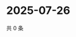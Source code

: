 # 2025-07-26

共 0 条

<!-- BEGIN ZHIHUQUESTIONS -->
<!-- 最后更新时间 Sat Jul 26 2025 23:11:19 GMT+0800 (China Standard Time) -->

<!-- END ZHIHUQUESTIONS -->
